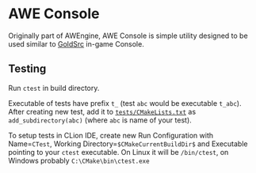 # AWE Console

Originally part of AWEngine, AWE Console is simple utility designed to be used similar to [GoldSrc](https://en.wikipedia.org/wiki/GoldSrc) in-game Console.

## Testing

Run `ctest` in build directory.

Executable of tests have prefix `t_` (test `abc` would be executable `t_abc`).
After creating new test, add it to [`tests/CMakeLists.txt`](tests/CMakeLists.txt) as `add_subdirectory(abc)` (where `abc` is name of your test).

To setup tests in CLion IDE, create new Run Configuration with Name=`CTest`, Working Directory=`$CMakeCurrentBuildDir$` and Executable pointing to your `ctest` executable.
On Linux it will be `/bin/ctest`, on Windows probably `C:\CMake\bin\ctest.exe` 
